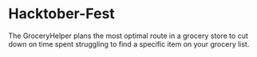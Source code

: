 # Hacktober-Fest
The GroceryHelper plans the most optimal route in a grocery store to cut down on time spent struggling to find a specific item on your grocery list.
